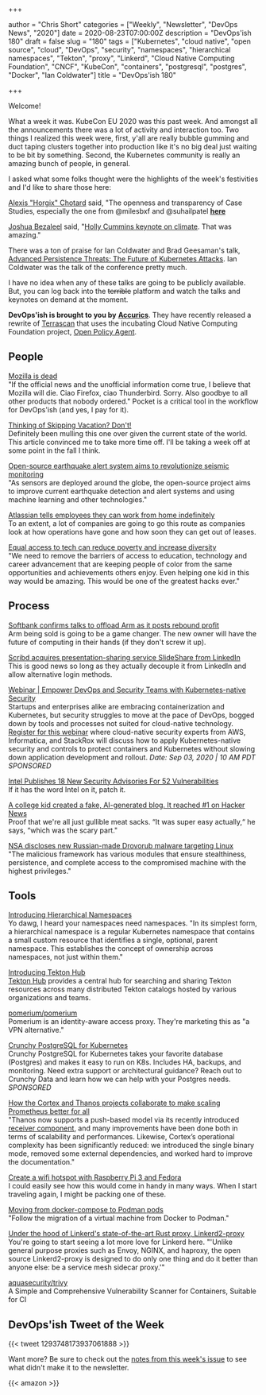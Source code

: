 +++

author = "Chris Short"
categories = ["Weekly", "Newsletter", "DevOps News", "2020"]
date = 2020-08-23T07:00:00Z
description = "DevOps'ish 180"
draft = false
slug = "180"
tags = ["Kubernetes", "cloud native", "open source", "cloud", "DevOps", "security", "namespaces", "hierarchical namespaces", "Tekton", "proxy", "Linkerd", "Cloud Native Computing Foundation", "CNCF", "KubeCon", "containers", "postgresql", "postgres", "Docker", "Ian Coldwater"]
title = "DevOps'ish 180"

+++

Welcome!

What a week it was. KubeCon EU 2020 was this past week. And amongst all the announcements there was a lot of activity and interaction too. Two things I realized this week were, first, y'all are really bubble gumming and duct taping clusters together into production like it's no big deal just waiting to be bit by something. Second, the Kubernetes community is really an amazing bunch of people, in general.

I asked what some folks thought were the highlights of the week's festivities and I'd like to share those here:

[Alexis "Horgix" Chotard](https://twitter.com/Horgix) said, "The openness and transparency of Case Studies, especially the one from @milesbxf and @suhailpatel [**here**](https://twitter.com/Horgix/status/1296071376760115200)

[Joshua Bezaleel](https://twitter.com/joshuabezaleel/status/1296443783580725248?s=20) said, "[Holly Cummins keynote on climate](https://kccnceu20.sched.com/event/ZfGQ/keynote-how-to-love-k8s-and-not-wreck-the-planet-holly-cummins-worldwide-ibm-garage-developer-lead-ibm). That was amazing."

There was a ton of praise for Ian Coldwater and Brad Geesaman's talk, [Advanced Persistence Threats: The Future of Kubernetes Attacks](https://kccnceu20.sched.com/event/ZesN/advanced-persistence-threats-the-future-of-kubernetes-attacks-ian-coldwater-heroku-brad-geesaman-brad-geesaman-consulting). Ian Coldwater was the talk of the conference pretty much.

I have no idea when any of these talks are going to be publicly available. But, you can log back into the ~~terrible~~ platform and watch the talks and keynotes on demand at the moment.

**DevOps'ish is brought to you by** [**Accurics**](https://www.accurics.com/?utm_source=newsletter&utm_medium=email&utm_campaign=devopsish_180). They have recently released a rewrite of [Terrascan](https://github.com/accurics/terrascan?utm_source=newsletter&utm_medium=email&utm_campaign=devopsish_180) that uses the incubating Cloud Native Computing Foundation project, [Open Policy Agent](https://www.openpolicyagent.org/?utm_source=newsletter&utm_medium=email&utm_campaign=devopsish_180).

## People

[Mozilla is dead](https://kowabit.de/mozilla-is-dead/)  
"If the official news and the unofficial information come true, I believe that Mozilla will die. Ciao Firefox, ciao Thunderbird. Sorry. Also goodbye to all other products that nobody ordered." Pocket is a critical tool in the workflow for DevOps'ish (and yes, I pay for it).

[Thinking of Skipping Vacation? Don't!](https://hbr.org/2020/08/thinking-of-skipping-vacation-dont)  
Definitely been mulling this one over given the current state of the world. This article convinced me to take more time off. I'll be taking a week off at some point in the fall I think.

[Open-source earthquake alert system aims to revolutionize seismic monitoring](https://www.techrepublic.com/article/open-source-earthquake-alert-system-aims-to-revolutionize-seismic-monitoring/)  
"As sensors are deployed around the globe, the open-source project aims to improve current earthquake detection and alert systems and using machine learning and other technologies."

[Atlassian tells employees they can work from home indefinitely](https://www.cnbc.com/2020/08/07/atlassian-tells-employees-they-can-work-from-home-indefinitely.html)  
To an extent, a lot of companies are going to go this route as companies look at how operations have gone and how soon they can get out of leases.

[Equal access to tech can reduce poverty and increase diversity](https://thehill.com/opinion/technology/511436-equal-access-to-tech-can-reduce-poverty-and-increase-diversity)  
"We need to remove the barriers of access to education, technology and career advancement that are keeping people of color from the same opportunities and achievements others enjoy. Even helping one kid in this way would be amazing. This would be one of the greatest hacks ever."

## Process

[Softbank confirms talks to offload Arm as it posts rebound profit](https://www.theregister.com/2020/08/12/softbank_q2_2021/)  
Arm being sold is going to be a game changer. The new owner will have the future of computing in their hands (if they don't screw it up).

[Scribd acquires presentation-sharing service SlideShare from LinkedIn](https://techcrunch.com/2020/08/11/scribd-acquires-slideshare/)  
This is good news so long as they actually decouple it from LinkedIn and allow alternative login methods.

[Webinar | Empower DevOps and Security Teams with Kubernetes-native Security](https://pages.awscloud.com/GLOBAL-partner-OE-containers-stackrox-sept-2020-reg-event.html?ContainersStackRoxSeptember2020&sc_publisher=StackRox&sc_country=USA&sc_geo=NAMER&sc_category=mult&sc_outcome=acq&trk=Partner_DevOpsIsh)  
Startups and enterprises alike are embracing containerization and Kubernetes, but security struggles to move at the pace of DevOps, bogged down by tools and processes not suited for cloud-native technology. [Register for this webinar](https://pages.awscloud.com/GLOBAL-partner-OE-containers-stackrox-sept-2020-reg-event.html?ContainersStackRoxSeptember2020&sc_publisher=StackRox&sc_country=USA&sc_geo=NAMER&sc_category=mult&sc_outcome=acq&trk=Partner_DevOpsIsh) where cloud-native security experts from AWS, Informatica, and StackRox will discuss how to apply Kubernetes-native security and controls to protect containers and Kubernetes without slowing down application development and rollout. *Date: Sep 03, 2020 | 10 AM PDT* *SPONSORED*

[Intel Publishes 18 New Security Advisories For 52 Vulnerabilities](https://www.phoronix.com/scan.php?page=news_item&px=Intel-Security-August-2020)  
If it has the word Intel on it, patch it.

[A college kid created a fake, AI-generated blog. It reached #1 on Hacker News](https://www.technologyreview.com/2020/08/14/1006780/ai-gpt-3-fake-blog-reached-top-of-hacker-news/)  
Proof that we're all just gullible meat sacks. “It was super easy actually,“ he says, “which was the scary part."

[NSA discloses new Russian-made Drovorub malware targeting Linux](https://www.bleepingcomputer.com/news/security/nsa-discloses-new-russian-made-drovorub-malware-targeting-linux/)  
"The malicious framework has various modules that ensure stealthiness, persistence, and complete access to the compromised machine with the highest privileges."

## Tools

[Introducing Hierarchical Namespaces](https://kubernetes.io/blog/2020/08/14/introducing-hierarchical-namespaces/)  
Yo dawg, I heard your namespaces need namespaces. "In its simplest form, a hierarchical namespace is a regular Kubernetes namespace that contains a small custom resource that identifies a single, optional, parent namespace. This establishes the concept of ownership across namespaces, not just within them."

[Introducing Tekton Hub](https://cd.foundation/blog/2020/08/10/introducing-tekton-hub/)  
[Tekton Hub](https://hub-preview.tekton.dev/) provides a central hub for searching and sharing Tekton resources across many distributed Tekton catalogs hosted by various organizations and teams.

[pomerium/pomerium](https://github.com/pomerium/pomerium)  
Pomerium is an identity-aware access proxy. They're marketing this as "a VPN alternative."

[Crunchy PostgreSQL for Kubernetes](https://www.crunchydata.com/products/crunchy-postgresql-for-kubernetes/?utm_source=DevOpsish&utm_medium=Week1&utm_campaign=CrunchyK8)  
Crunchy PostgreSQL for Kubernetes takes your favorite database (Postgres) and makes it easy to run on K8s. Includes HA, backups, and monitoring. Need extra support or architectural guidance? Reach out to Crunchy Data and learn how we can help with your Postgres needs. *SPONSORED*

[How the Cortex and Thanos projects collaborate to make scaling Prometheus better for all](https://grafana.com/blog/2020/07/16/how-the-cortex-and-thanos-projects-collaborate-to-make-scaling-prometheus-better-for-all/)  
"Thanos now supports a push-based model via its recently introduced [receiver component](https://thanos.io/components/receive.md/), and many improvements have been done both in terms of scalability and performances. Likewise, Cortex’s operational complexity has been significantly reduced: we introduced the single binary mode, removed some external dependencies, and worked hard to improve the documentation."

[Create a wifi hotspot with Raspberry Pi 3 and Fedora](https://fedoramagazine.org/create-a-wifi-hotspot-with-raspberry-pi-3-and-fedora/)  
I could easily see how this would come in handy in many ways. When I start traveling again, I might be packing one of these.

[Moving from docker-compose to Podman pods](https://www.redhat.com/sysadmin/compose-podman-pods)  
"Follow the migration of a virtual machine from Docker to Podman."

[Under the hood of Linkerd's state-of-the-art Rust proxy, Linkerd2-proxy](https://linkerd.io/2020/07/23/under-the-hood-of-linkerds-state-of-the-art-rust-proxy-linkerd2-proxy/)  
You're going to start seeing a lot more love for Linkerd here. "'Unlike general purpose proxies such as Envoy, NGINX, and haproxy, the open source Linkerd2-proxy is designed to do only one thing and do it better than anyone else: be a service mesh sidecar proxy.'"

[aquasecurity/trivy](https://github.com/aquasecurity/trivy)  
A Simple and Comprehensive Vulnerability Scanner for Containers, Suitable for CI

## DevOps'ish Tweet of the Week

{{< tweet 1293748173937061888 >}}

Want more? Be sure to check out the [notes from this week's issue](https://devopsish.com/180/notes/) to see what didn't make it to the newsletter.

{{< amazon >}}
